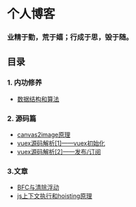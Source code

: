 # 个人博客
### 业精于勤，荒于嬉；行成于思，毁于随。
## 目录
### 1. 内功修养
* [数据结构和算法](https://github.com/clm960227/data-structure)

### 2. 源码篇
* [canvas2image原理](https://github.com/clm960227/blog/issues/1)
* [vuex源码解析[1]——vuex初始化](https://github.com/smile960227/blog/issues/2)
* [vuex源码解析[2]——发布/订阅](https://github.com/smile960227/blog/issues/3)

### 3.文章
* [BFC与清除浮动](http://nicolasgallagher.com/micro-clearfix-hack/)
* [js上下文执行和hoisting原理](https://mp.weixin.qq.com/s/BVabUBF6ZNh9NNJQHuDKzA)

